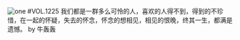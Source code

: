 ![one](http://image.wufazhuce.com/FoKiMBZ8lsHAlpJ7TwShzla1Th39)
#VOL.1225
我们都是一群多么可怜的人，喜欢的人得不到，得到的不珍惜，在一起的怀疑，失去的怀念，怀念的想相见，相见的恨晚，终其一生，都满是遗憾。 by 牛轰轰